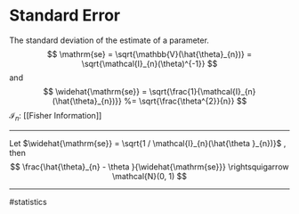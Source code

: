 # Standard Error
The standard deviation of the estimate of a parameter.
$$
\mathrm{se}
= \sqrt{\mathbb{V}(\hat{\theta}_{n})}
= \sqrt{\mathcal{I}_{n}(\theta)^{-1}}
$$
and
$$
\widehat{\mathrm{se}} = \sqrt{\frac{1}{\mathcal{I}_{n}(\hat{\theta}_{n})}}
%= \sqrt{\frac{\theta^{2}}{n}}
$$
$\mathcal{I}_{n}$: [[Fisher Information]]

---

Let $\widehat{\mathrm{se}} = \sqrt{1 / \mathcal{I}_{n}(\hat{\theta }_{n})}$ , then
$$
\frac{\hat{\theta}_{n} - \theta }{\widehat{\mathrm{se}}} \rightsquigarrow \mathcal{N}(0, 1)
$$



---
#statistics 